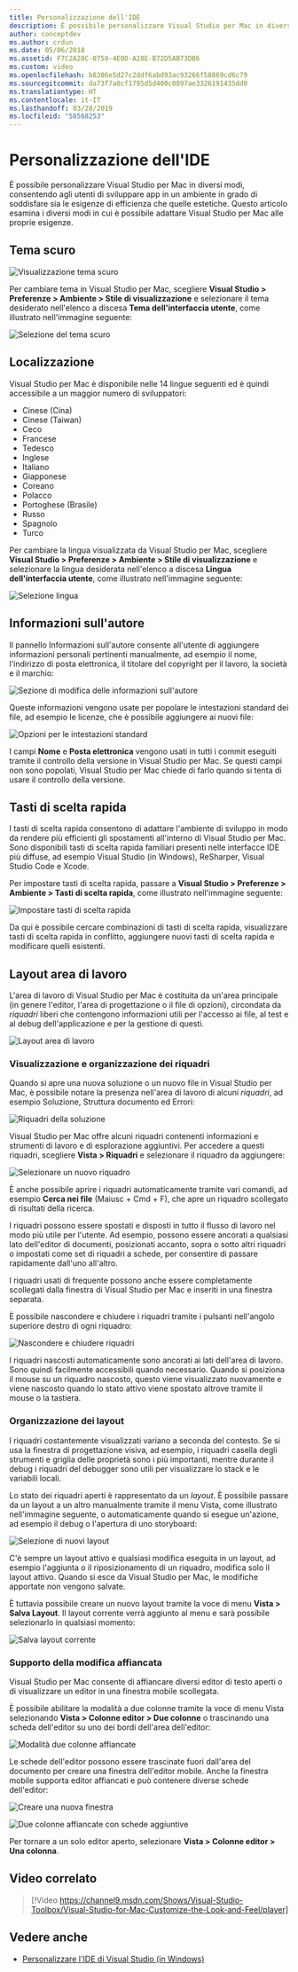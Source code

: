 ```yaml
---
title: Personalizzazione dell'IDE
description: È possibile personalizzare Visual Studio per Mac in diversi modi, consentendo agli utenti di sviluppare app in un ambiente in grado di soddisfare sia le esigenze di efficienza che quelle estetiche. Questo argomento esamina i diversi modi in cui è possibile adattare Visual Studio per Mac alle proprie esigenze.
author: conceptdev
ms.author: crdun
ms.date: 05/06/2018
ms.assetid: F7C2A28C-0759-4E0D-A28E-B72D5AB73DB6
ms.custom: video
ms.openlocfilehash: b8386e5d27c2ddf6abd93ac93266f58869cd6c79
ms.sourcegitcommit: da73f7a0cf1795d5d400c0897ae3326191435dd0
ms.translationtype: HT
ms.contentlocale: it-IT
ms.lasthandoff: 03/28/2019
ms.locfileid: "58568253"
---
```

# <a name="customizing-the-ide"></a>Personalizzazione dell'IDE

È possibile personalizzare Visual Studio per Mac in diversi modi, consentendo agli utenti di sviluppare app in un ambiente in grado di soddisfare sia le esigenze di efficienza che quelle estetiche. Questo articolo esamina i diversi modi in cui è possibile adattare Visual Studio per Mac alle proprie esigenze.

## <a name="dark-theme"></a>Tema scuro

![Visualizzazione tema scuro](media/customizing-the-ide-image7a.png)

Per cambiare tema in Visual Studio per Mac, scegliere **Visual Studio > Preferenze > Ambiente > Stile di visualizzazione** e selezionare il tema desiderato nell'elenco a discesa **Tema dell'interfaccia utente**, come illustrato nell'immagine seguente:

![Selezione del tema scuro](media/customizing-the-ide-image7b.png)

## <a name="localization"></a>Localizzazione

Visual Studio per Mac è disponibile nelle 14 lingue seguenti ed è quindi accessibile a un maggior numero di sviluppatori:

* Cinese (Cina)
* Cinese (Taiwan)
* Ceco
* Francese
* Tedesco
* Inglese
* Italiano
* Giapponese
* Coreano
* Polacco
* Portoghese (Brasile)
* Russo
* Spagnolo
* Turco

Per cambiare la lingua visualizzata da Visual Studio per Mac, scegliere **Visual Studio > Preferenze > Ambiente > Stile di visualizzazione** e selezionare la lingua desiderata nell'elenco a discesa **Lingua dell'interfaccia utente**, come illustrato nell'immagine seguente:

![Selezione lingua](media/customizing-the-ide-image11a.png)

## <a name="author-information"></a>Informazioni sull'autore

Il pannello Informazioni sull'autore consente all'utente di aggiungere informazioni personali pertinenti manualmente, ad esempio il nome, l'indirizzo di posta elettronica, il titolare del copyright per il lavoro, la società e il marchio:

![Sezione di modifica delle informazioni sull'autore](media/customizing-the-ide-image9a.png)

Queste informazioni vengono usate per popolare le intestazioni standard dei file, ad esempio le licenze, che è possibile aggiungere ai nuovi file:

![Opzioni per le intestazioni standard](media/customizing-the-ide-image8a.png)

I campi **Nome** e **Posta elettronica** vengono usati in tutti i commit eseguiti tramite il controllo della versione in Visual Studio per Mac. Se questi campi non sono popolati, Visual Studio per Mac chiede di farlo quando si tenta di usare il controllo della versione.

## <a name="key-bindings"></a>Tasti di scelta rapida

I tasti di scelta rapida consentono di adattare l'ambiente di sviluppo in modo da rendere più efficienti gli spostamenti all'interno di Visual Studio per Mac. Sono disponibili tasti di scelta rapida familiari presenti nelle interfacce IDE più diffuse, ad esempio Visual Studio (in Windows), ReSharper, Visual Studio Code e Xcode.

Per impostare tasti di scelta rapida, passare a **Visual Studio > Preferenze > Ambiente > Tasti di scelta rapida**, come illustrato nell'immagine seguente:

![Impostare tasti di scelta rapida](media/customizing-the-ide-image10a.png)

Da qui è possibile cercare combinazioni di tasti di scelta rapida, visualizzare tasti di scelta rapida in conflitto, aggiungere nuovi tasti di scelta rapida e modificare quelli esistenti.

## <a name="workspace-layout"></a>Layout area di lavoro

L'area di lavoro di Visual Studio per Mac è costituita da un'area principale (in genere l'editor, l'area di progettazione o il file di opzioni), circondata da *riquadri* liberi che contengono informazioni utili per l'accesso ai file, al test e al debug dell'applicazione e per la gestione di questi.

 ![Layout area di lavoro](media/customizing-the-ide-image1a.png)

### <a name="viewing-and-arranging-pads"></a>Visualizzazione e organizzazione dei riquadri

Quando si apre una nuova soluzione o un nuovo file in Visual Studio per Mac, è possibile notare la presenza nell'area di lavoro di alcuni *riquadri*, ad esempio Soluzione, Struttura documento ed Errori:

![Riquadri della soluzione](media/customizing-the-ide-image2a.png)

Visual Studio per Mac offre alcuni riquadri contenenti informazioni e strumenti di lavoro e di esplorazione aggiuntivi. Per accedere a questi riquadri, scegliere **Vista > Riquadri** e selezionare il riquadro da aggiungere:

![Selezionare un nuovo riquadro](media/customizing-the-ide-image3a.png)

È anche possibile aprire i riquadri automaticamente tramite vari comandi, ad esempio **Cerca nei file** (Maiusc + Cmd + F), che apre un riquadro scollegato di risultati della ricerca.

I riquadri possono essere spostati e disposti in tutto il flusso di lavoro nel modo più utile per l'utente. Ad esempio, possono essere ancorati a qualsiasi lato dell'editor di documenti, posizionati accanto, sopra o sotto altri riquadri o impostati come set di riquadri a schede, per consentire di passare rapidamente dall'uno all'altro.

I riquadri usati di frequente possono anche essere completamente scollegati dalla finestra di Visual Studio per Mac e inseriti in una finestra separata.

È possibile nascondere e chiudere i riquadri tramite i pulsanti nell'angolo superiore destro di ogni riquadro:

![Nascondere e chiudere riquadri](media/customizing-the-ide-image5a.png)

I riquadri nascosti automaticamente sono ancorati ai lati dell'area di lavoro. Sono quindi facilmente accessibili quando necessario. Quando si posiziona il mouse su un riquadro nascosto, questo viene visualizzato nuovamente e viene nascosto quando lo stato attivo viene spostato altrove tramite il mouse o la tastiera.

### <a name="organizing-layouts"></a>Organizzazione dei layout

I riquadri costantemente visualizzati variano a seconda del contesto. Se si usa la finestra di progettazione visiva, ad esempio, i riquadri casella degli strumenti e griglia delle proprietà sono i più importanti, mentre durante il debug i riquadri del debugger sono utili per visualizzare lo stack e le variabili locali.

Lo stato dei riquadri aperti è rappresentato da un *layout*. È possibile passare da un layout a un altro manualmente tramite il menu Vista, come illustrato nell'immagine seguente, o automaticamente quando si esegue un'azione, ad esempio il debug o l'apertura di uno storyboard:

![Selezione di nuovi layout](media/customizing-the-ide-image6b.png)

C'è sempre un layout attivo e qualsiasi modifica eseguita in un layout, ad esempio l'aggiunta o il riposizionamento di un riquadro, modifica solo il layout attivo. Quando si esce da Visual Studio per Mac, le modifiche apportate non vengono salvate.

È tuttavia possibile creare un nuovo layout tramite la voce di menu **Vista > Salva Layout**. Il layout corrente verrà aggiunto al menu e sarà possibile selezionarlo in qualsiasi momento:

![Salva layout corrente](media/customizing-the-ide-image6a.png)

### <a name="side-by-side-editing-support"></a>Supporto della modifica affiancata

Visual Studio per Mac consente di affiancare diversi editor di testo aperti o di visualizzare un editor in una finestra mobile scollegata.

È possibile abilitare la modalità a due colonne tramite la voce di menu Vista selezionando **Vista > Colonne editor > Due colonne** o trascinando una scheda dell'editor su uno dei bordi dell'area dell'editor:

![Modalità due colonne affiancate](media/customizing-the-ide-sbs.png)

Le schede dell'editor possono essere trascinate fuori dall'area del documento per creare una finestra dell'editor mobile. Anche la finestra mobile supporta editor affiancati e può contenere diverse schede dell'editor:

![Creare una nuova finestra](media/customizing-the-ide-sbs1.png)

![Due colonne affiancate con schede aggiuntive](media/customizing-the-ide-sbs2.png)

Per tornare a un solo editor aperto, selezionare **Vista > Colonne editor > Una colonna**.

## <a name="related-video"></a>Video correlato

> [!Video https://channel9.msdn.com/Shows/Visual-Studio-Toolbox/Visual-Studio-for-Mac-Customize-the-Look-and-Feel/player]

## <a name="see-also"></a>Vedere anche

- [Personalizzare l'IDE di Visual Studio (in Windows)](/visualstudio/ide/personalizing-the-visual-studio-ide)